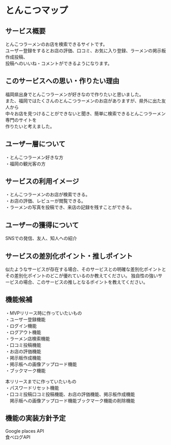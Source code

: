 # とんこつマップ

## サービス概要
とんこつラーメンのお店を検索できるサイトです。  
ユーザー登録をするとお店の評価、口コミ、お気に入り登録、ラーメンの掲示板作成投稿、  
投稿へのいいね・コメントができるようになります。　　

## このサービスへの思い・作りたい理由
福岡県出身でとんこつラーメンが好きなので作りたいと思いました。  
また、福岡ではたくさんのとんこつラーメンのお店がありますが、県外に出た友人から  
中々お店を見つけることができないと聞き、簡単に検索できるとんこつラーメン専門のサイトを  
作りたいと考えました。

## ユーザー層について
・とんこつラーメン好きな方  
・福岡の観光客の方

## サービスの利用イメージ
・とんこつラーメンのお店が検索できる。  
・お店の評価、レビューが閲覧できる。  
・ラーメンの写真を投稿でき、来店の記録を残すことができる。  

## ユーザーの獲得について
SNSでの発信、友人、知人への紹介

## サービスの差別化ポイント・推しポイント
似たようなサービスが存在する場合、そのサービスとの明確な差別化ポイントとその差別化ポイントのどこが優れているのか教えてください。
独自性の強いサービスの場合、このサービスの推しとなるポイントを教えてください。

## 機能候補
・MVPリリース時に作っていたいもの    
・ユーザー登録機能  
・ログイン機能  
・ログアウト機能  
・ラーメン店検索機能  
・口コミ投稿機能  
・お店の評価機能  
・掲示板作成機能  
・掲示板への画像アップロード機能  
・ブックマーク機能  

本リリースまでに作っていたいもの  
・パスワードリセット機能  
・口コミ投稿口コミ投稿機能、お店の評価機能、掲示板作成機能  
　掲示板への画像アップロード機能ブックマーク機能の削除機能


## 機能の実装方針予定
Google places API  
食べログAPI


